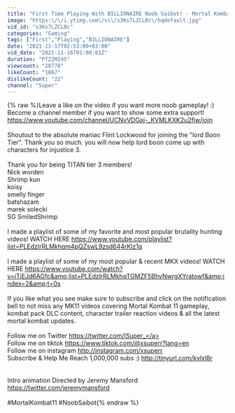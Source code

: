 ```yaml
---
title: "First Time Playing With BILLIONAIRE Noob Saibot! - Mortal Kombat 11: \"Noob Saibot\" Gameplay"
image: "https:\/\/i.ytimg.com\/vi\/s3Ks7LZCL8c\/hqdefault.jpg"
vid_id: "s3Ks7LZCL8c"
categories: "Gaming"
tags: ["First","Playing","BILLIONAIRE"]
date: "2021-11-17T02:53:00+03:00"
vid_date: "2021-11-16T01:00:01Z"
duration: "PT22M24S"
viewcount: "28778"
likeCount: "1867"
dislikeCount: "22"
channel: "Super"
---
```

{% raw %}Leave a like on the video if you want more noob gameplay! :)<br />Become a channel member if you want to show some extra support! <a rel="nofollow" target="blank" href="https://www.youtube.com/channel/UCNvVDGaj-_KVMLKXK2u2fjw/join">https://www.youtube.com/channel/UCNvVDGaj-_KVMLKXK2u2fjw/join</a><br /><br />Shoutout to the absolute maniac Flint Lockwood for joining the &quot;lord Boon Tier&quot;. Thank you so much. you will now help lord boon come up with characters for injustice 3.<br /><br />Thank you for being TITAN tier 3 members!<br />Nick worden<br />Shrimp kun<br />koisy<br />smelly finger<br />batshazam<br />marek solecki<br />SG SmiledShrimp<br /><br />I made a playlist of some of my favorite and most popular brutality hunting videos! WATCH HERE <a rel="nofollow" target="blank" href="https://www.youtube.com/playlist?list=PLEdzlrRLMkhqm4pQZswL9zsd644rKlz1q">https://www.youtube.com/playlist?list=PLEdzlrRLMkhqm4pQZswL9zsd644rKlz1q</a><br /><br />I made a playlist of some of my most popular &amp; recent MKX videos! WATCH HERE <a rel="nofollow" target="blank" href="https://www.youtube.com/watch?v=iTiEJd6AGfc&amp;list=PLEdzlrRLMkhqTGMZF5BhvNwrgXYratowf&amp;index=2&amp;t=0s">https://www.youtube.com/watch?v=iTiEJd6AGfc&amp;list=PLEdzlrRLMkhqTGMZF5BhvNwrgXYratowf&amp;index=2&amp;t=0s</a><br /><br />If you like what you see make sure to subscribe and click on the notification bell to not miss any MK11 videos covering Mortal Kombat 11 gameplay, kombat pack DLC content, character trailer reaction videos &amp; all the latest  mortal kombat updates.<br /><br />Follow me on Twitter <a rel="nofollow" target="blank" href="https://twitter.com/lSuper_">https://twitter.com/lSuper_</a><br />Follow me on tiktok <a rel="nofollow" target="blank" href="https://www.tiktok.com/@xsuperr?lang=en">https://www.tiktok.com/@xsuperr?lang=en</a><br />Follow me on instagram <a rel="nofollow" target="blank" href="http://instagram.com/xsuperr">http://instagram.com/xsuperr</a><br />Subscribe &amp; Help Me Reach 1,000,000 subs :) <a rel="nofollow" target="blank" href="http://tinyurl.com/kvlxl8r">http://tinyurl.com/kvlxl8r</a><br /><br /><br />Intro animation Directed by Jeremy Mansford <a rel="nofollow" target="blank" href="https://twitter.com/jeremymansford">https://twitter.com/jeremymansford</a><br /><br />#MortalKombat11 #NoobSaibot{% endraw %}
